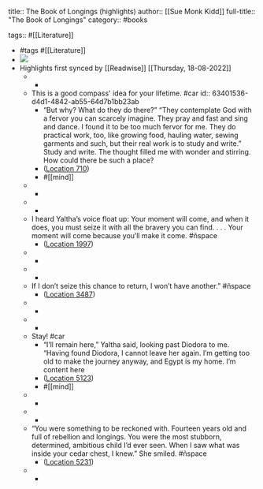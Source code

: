 title:: The Book of Longings (highlights)
author:: [[Sue Monk Kidd]]
full-title:: "The Book of Longings"
category:: #books

tags:: #[[Literature]]

- #tags #[[Literature]]
- ![](https://m.media-amazon.com/images/I/91UOcYn3bKL._SY160.jpg)
- Highlights first synced by [[Readwise]] [[Thursday, 18-08-2022]]
	- -
	- This is a good compass' idea for your lifetime. #car
	  id:: 63401536-d4d1-4842-ab55-64d7b1bb23ab
		- “But why? What do they do there?” “They contemplate God with a fervor you can scarcely imagine. They pray and fast and sing and dance. I found it to be too much fervor for me. They do practical work, too, like growing food, hauling water, sewing garments and such, but their real work is to study and write.” Study and write. The thought filled me with wonder and stirring. How could there be such a place?
		- ([Location 710](https://readwise.io/to_kindle?action=open&asin=B07Z4LLBQ4&location=710))
		- #[[mind]]
	- -
	- -
	- I heard Yaltha’s voice float up: Your moment will come, and when it does, you must seize it with all the bravery you can find. . . . Your moment will come because you’ll make it come. #ñspace
		- ([Location 1997](https://readwise.io/to_kindle?action=open&asin=B07Z4LLBQ4&location=1997))
	- -
	- -
	- If I don’t seize this chance to return, I won’t have another.” #ñspace
		- ([Location 3487](https://readwise.io/to_kindle?action=open&asin=B07Z4LLBQ4&location=3487))
	- -
	- -
	- Stay! #car
		- “I’ll remain here,” Yaltha said, looking past Diodora to me. “Having found Diodora, I cannot leave her again. I’m getting too old to make the journey anyway, and Egypt is my home. I’m content here
		- ([Location 5123](https://readwise.io/to_kindle?action=open&asin=B07Z4LLBQ4&location=5123))
		- #[[mind]]
	- -
	- -
	- “You were something to be reckoned with. Fourteen years old and full of rebellion and longings. You were the most stubborn, determined, ambitious child I’d ever seen. When I saw what was inside your cedar chest, I knew.” She smiled. #ñspace
		- ([Location 5231](https://readwise.io/to_kindle?action=open&asin=B07Z4LLBQ4&location=5231))
	- -